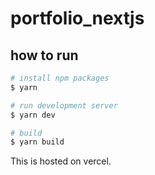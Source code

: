 # portfolio_nextjs

## how to run
```zsh
# install npm packages
$ yarn

# run development server
$ yarn dev

# build
$ yarn build
```

This is hosted on vercel.  
